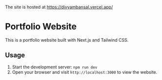 The site is hosted at https://divyambansal.vercel.app/

# Portfolio Website

This is a portfolio website built with Next.js and Tailwind CSS.

## Usage

1. Start the development server: `npm run dev`
2. Open your browser and visit `http://localhost:3000` to view the website.


